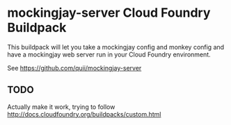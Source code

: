 # mockingjay-server Cloud Foundry Buildpack

This buildpack will let you take a mockingjay config and monkey config and have a mockingjay web server run in your Cloud Foundry environment. 

See https://github.com/quii/mockingjay-server

## TODO

Actually make it work, trying to follow http://docs.cloudfoundry.org/buildpacks/custom.html